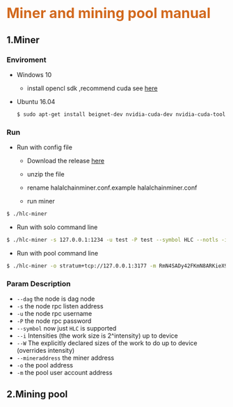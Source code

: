 # <font color=Chocolate size=6>Miner and mining pool manual</font>

## 1.Miner

### Enviroment
- Windows 10
  
  - install opencl sdk ,recommend cuda see [here](https://developer.nvidia.com/cuda-downloads) 
  
- Ubuntu 16.04
    
    ```bash
    $ sudo apt-get install beignet-dev nvidia-cuda-dev nvidia-cuda-toolkit 
    ```        
    
    
### Run

- Run with config file
    
    - Download the release [here](https://github.com/jamesvan2019/Nox-DAG-test/releases)

    - unzip the file

    - rename halalchainminer.conf.example halalchainminer.conf

    - run miner
```bash
$ ./hlc-miner
```

- Run with solo command line
    
```bash
$ ./hlc-miner -s 127.0.0.1:1234 -u test -P test --symbol HLC --notls -i 24 -W 256 --mineraddress RmN4SADy42FKmN8ARKieX9iHh9icptdgYNn 
```
- Run with pool command line

```bash
$ ./hlc-miner -o stratum+tcp://127.0.0.1:3177 -m RmN4SADy42FKmN8ARKieX9iHh9icptdgYNn --symbol HLC --notls -i 24 -W 256
``` 

### Param Description 
          
- `--dag` the node is dag node
- `-s` the node rpc listen address
- `-u` the node rpc username
- `-P` the node rpc password
- `--symbol` now just `HLC` is supported
- `--i` Intensities (the work size is 2^intensity) up to device
- `--W` The explicitly declared sizes of the work to do up to device (overrides intensity)
- `--mineraddress` the miner address
- `-o` the pool address
- `-m` the pool user account address

        


## 2.Mining pool
